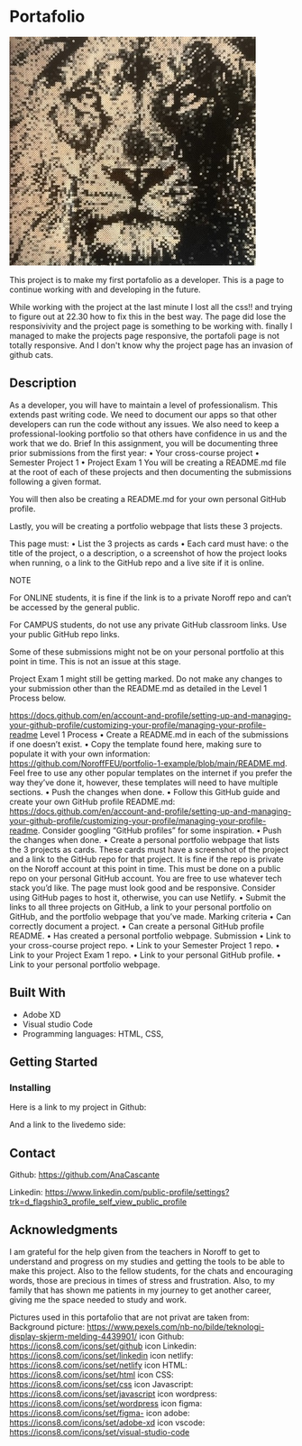# Portafolio

![Alt text](img/lion2.jpg)

This project is to make my first portafolio as a developer. This is a page to continue working with and developing in the future. 

While working with the project at the last minute I lost all the css!! and trying to figure out at 22.30 how to fix this in the best way.  The page did lose the responsivivity and the project page is something to be working with. finally I managed to make the projects page responsive, the portafoli page is not totally responsive. And I don't know why the project page has an invasion of github cats. 

## Description

As a developer, you will have to maintain a level of professionalism. This extends past writing code. We need to document our apps so that other developers can run the code without any issues. We also need to keep a professional-looking portfolio so that others have confidence in us and the work that we do.
Brief
In this assignment, you will be documenting three prior submissions from the first year:
•	Your cross-course project
•	Semester Project 1
•	Project Exam 1
You will be creating a README.md file at the root of each of these projects and then documenting the submissions following a given format.

You will then also be creating a README.md for your own personal GitHub profile.

Lastly, you will be creating a portfolio webpage that lists these 3 projects.

This page must:
•	List the 3 projects as cards
•	Each card must have:
o	the title of the project,
o	a description,
o	a screenshot of how the project looks when running,
o	a link to the GitHub repo and a live site if it is online.
 
NOTE

For ONLINE students, it is fine if the link is to a private Noroff repo and can’t be accessed by the general public.

For CAMPUS students, do not use any private GitHub classroom links. Use your public GitHub repo links.

Some of these submissions might not be on your personal portfolio at this point in time. This is not an issue at this stage.

Project Exam 1 might still be getting marked. Do not make any changes to your submission other than the README.md as detailed in the Level 1 Process below.

https://docs.github.com/en/account-and-profile/setting-up-and-managing-your-github-profile/customizing-your-profile/managing-your-profile-readme
Level 1 Process
•	Create a README.md in each of the submissions if one doesn’t exist.
•	Copy the template found here, making sure to populate it with your own information: https://github.com/NoroffFEU/portfolio-1-example/blob/main/README.md. Feel free to use any other popular templates on the internet if you prefer the way they’ve done it, however, these templates will need to have multiple sections.
•	Push the changes when done.
•	Follow this GitHub guide and create your own GitHub profile README.md: https://docs.github.com/en/account-and-profile/setting-up-and-managing-your-github-profile/customizing-your-profile/managing-your-profile-readme. Consider googling “GitHub profiles” for some inspiration. 
•	Push the changes when done.
•	Create a personal portfolio webpage that lists the 3 projects as cards. These cards must have a screenshot of the project and a link to the GitHub repo for that project. It is fine if the repo is private on the Noroff account at this point in time. This must be done on a public repo on your personal GitHub account. You are free to use whatever tech stack you’d like. The page must look good and be responsive. Consider using GitHub pages to host it, otherwise, you can use Netlify.
•	Submit the links to all three projects on GitHub, a link to your personal portfolio on GitHub, and the portfolio webpage that you’ve made. 
Marking criteria
•	Can correctly document a project.
•	Can create a personal GitHub profile README.
•	Has created a personal portfolio webpage.
Submission
•	Link to your cross-course project repo.
•	Link to your Semester Project 1 repo.
•	Link to your Project Exam 1 repo.
•	Link to your personal GitHub profile.
•	Link to your personal portfolio webpage.




## Built With

- Adobe XD
- Visual studio Code
- Programming languages: HTML, CSS, 

## Getting Started

### Installing

Here is a link to my project in Github: 

And a link to the livedemo side: 


## Contact

Github: https://github.com/AnaCascante

Linkedin: https://www.linkedin.com/public-profile/settings?trk=d_flagship3_profile_self_view_public_profile


## Acknowledgments

I am grateful for the help given from the teachers in Noroff to get to understand and progress on my studies and getting the tools to be able to make this project. Also to the fellow students, for the chats and encouraging words, those are precious in times of stress and frustration. Also, to my family that has shown me patients in my journey to get another career, giving me the space needed to study and work.

Pictures used in this portafolio that are not privat are taken from: 
Background picture: https://www.pexels.com/nb-no/bilde/teknologi-display-skjerm-melding-4439901/ 
icon Github: https://icons8.com/icons/set/github
icon Linkedin: https://icons8.com/icons/set/linkedin
icon netlify: https://icons8.com/icons/set/netlify
icon HTML: https://icons8.com/icons/set/html
icon CSS: https://icons8.com/icons/set/css
icon Javascript: https://icons8.com/icons/set/javascript
icon wordpress: https://icons8.com/icons/set/wordpress
icon figma: https://icons8.com/icons/set/figma-
icon adobe: https://icons8.com/icons/set/adobe-xd
icon vscode: https://icons8.com/icons/set/visual-studio-code
